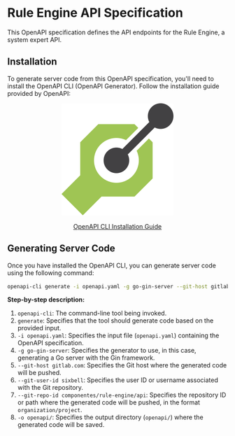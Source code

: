 # Rule Engine API Specification

This OpenAPI specification defines the API endpoints for the Rule Engine, a system expert API.

## Installation

To generate server code from this OpenAPI specification, you'll need to install the OpenAPI CLI (OpenAPI Generator). Follow the installation guide provided by OpenAPI:
<div style="text-align: center;">
    <a href="https://openapi-generator.tech/docs/installation/">
        <img src="img/openapi-logo.svg" alt="OpenAPI Logo" style="width: 256px; height: 256px;">
    </a>

 [OpenAPI CLI Installation Guide](https://openapi-generator.tech/docs/installation/)

</div>


## Generating Server Code

Once you have installed the OpenAPI CLI, you can generate server code using the following command:

```bash
openapi-cli generate -i openapi.yaml -g go-gin-server --git-host gitlab.com --git-user-id sixbell --git-repo-id componentes/rule-engine/api -o openapi/
```

**Step-by-step description:**

1. `openapi-cli`: The command-line tool being invoked.
2. `generate`: Specifies that the tool should generate code based on the provided input.
3. `-i openapi.yaml`: Specifies the input file (`openapi.yaml`) containing the OpenAPI specification.
4. `-g go-gin-server`: Specifies the generator to use, in this case, generating a Go server with the Gin framework.
5. `--git-host gitlab.com`: Specifies the Git host where the generated code will be pushed.
6. `--git-user-id sixbell`: Specifies the user ID or username associated with the Git repository.
7. `--git-repo-id componentes/rule-engine/api`: Specifies the repository ID or path where the generated code will be pushed, in the format `organization/project`.
8. `-o openapi/`: Specifies the output directory (`openapi/`) where the generated code will be saved.
